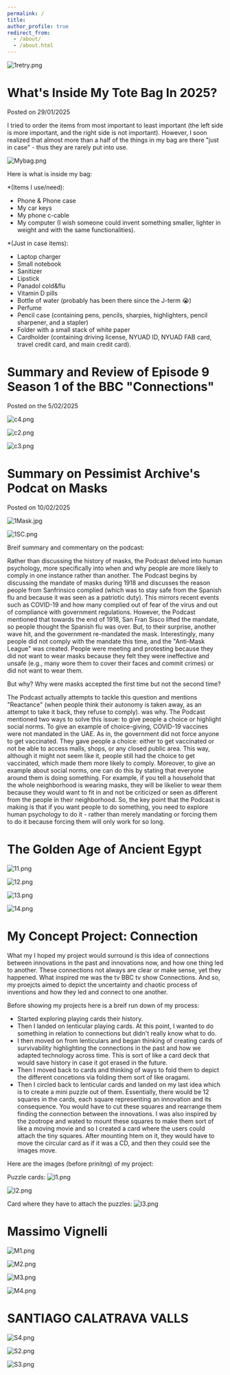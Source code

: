 ```yaml
---
permalink: /
title:
author_profile: true
redirect_from: 
  - /about/
  - /about.html
---
```

![1retry.png](https://alhanoof-ali-albeshr.github.io/AlhanoofAli-Portfolio.github.io//images/1retry.png)

What's Inside My Tote Bag In 2025?
======
Posted on 29/01/2025

I tried to order the items from most important to least important (the left side is more important, and the right side is not            important). However, I soon realized that almost more than a half of the things in my bag are there "just in case" - thus they are rarely put into use. 

![Mybag.png](https://alhanoof-ali-albeshr.github.io/AlhanoofAli-Portfolio.github.io//images/Mybag.png)

Here is what is inside my bag: 

*(Items I use/need): 
- Phone & Phone case
- My car keys
- My phone c-cable
- My computer (I wish someone could invent something smaller, lighter in weight and with the same functionalities).
  
*(Just in case items):
- Laptop charger
- Small notebook
- Sanitizer
- Lipstick
- Panadol cold&flu
- Vitamin D pills
- Bottle of water (probably has been there since the J-term 😭)
- Perfume
- Pencil case (containing pens, pencils, sharpies, highlighters, pencil sharpener, and a stapler)
- Folder with a small stack of white paper
- Cardholder (containing driving license, NYUAD ID, NYUAD FAB card, travel credit card, and main credit card).

Summary and Review of Episode 9 Season 1 of the BBC "Connections"
======
Posted on the 5/02/2025

![c4.png](https://alhanoof-ali-albeshr.github.io/AlhanoofAli-Portfolio.github.io//images/c4.png)

![c2.png](https://alhanoof-ali-albeshr.github.io/AlhanoofAli-Portfolio.github.io//images/c2.png)

![c3.png](https://alhanoof-ali-albeshr.github.io/AlhanoofAli-Portfolio.github.io//images/c3.png)

Summary on Pessimist Archive's Podcat on Masks
======
Posted on 10/02/2025

![1Mask.jpg](https://alhanoof-ali-albeshr.github.io/AlhanoofAli-Portfolio.github.io//images/1Mask.jpg)

![1SC.png](https://alhanoof-ali-albeshr.github.io/AlhanoofAli-Portfolio.github.io//images/1SC.png)


Breif summary and commentary on the podcast: 

Rather than discussing the history of masks, the Podcast delved into human psychology, more specifically into when and why people are more likely to comply in one instance rather than another. The Podcast begins by discussing the mandate of masks during 1918 and discusses the reason people from Sanfrinsico complied (which was to stay safe from the Spanish flu and because it was seen as a patriotic duty). This mirrors recent events such as COVID-19 and how many complied out of fear of the virus and out of compliance with government regulations. However, the Podcast mentioned that towards the end of 1918, San Fran Sisco lifted the mandate, so people thought the Spanish flu was over. But, to their surprise, another wave hit, and the government re-mandated the mask. Interestingly, many people did not comply with the mandate this time, and the "Anti-Mask League" was created. People were meeting and protesting because they did not want to wear masks because they felt they were ineffective and unsafe (e.g., many wore them to cover their faces and commit crimes) or did not want to wear them. 

But why? Why were masks accepted the first time but not the second time? 

The Podcast actually attempts to tackle this question and mentions "Reactance" (when people think their autonomy is taken away, as an attempt to take it back, they refuse to comply). was why. The Podcast mentioned two ways to solve this issue: to give people a choice or highlight social norms. To give an example of choice-giving, COVID-19 vaccines were not mandated in the UAE. As in, the government did not force anyone to get vaccinated. They gave people a choice: either to get vaccinated or not be able to access malls, shops, or any closed public area. This way, although it might not seem like it, people still had the choice to get vaccinated, which made them more likely to comply. Moreover, to give an example about social norms, one can do this by stating that everyone around them is doing something. For example, if you tell a household that the whole neighborhood is wearing masks, they will be likelier to wear them because they would want to fit in and not be criticized or seen as different from the people in their neighborhood. So, the key point that the Podcast is making is that if you want people to do something, you need to explore human psychology to do it - rather than merely mandating or forcing them to do it because forcing them will only work for so long. 

The Golden Age of Ancient Egypt
======
![11.png](https://alhanoof-ali-albeshr.github.io/AlhanoofAli-Portfolio.github.io//images/11.png)

![12.png](https://alhanoof-ali-albeshr.github.io/AlhanoofAli-Portfolio.github.io//images/12.png)

![13.png](https://alhanoof-ali-albeshr.github.io/AlhanoofAli-Portfolio.github.io//images/13.png)

![14.png](https://alhanoof-ali-albeshr.github.io/AlhanoofAli-Portfolio.github.io//images/14.png)

My Concept Project: Connection 
======
What my I hoped my project would surround is this idea of connections between innovations in the past and innovations now, and how one thing led to another. These connections not always are clear or make sense, yet they happened. What inspired me was the tv BBC tv show Connections. And so, my proejcts aimed to depict the uncertainty and chaotic process of inventions and how they led and connect to one another.

Before showing my projects here is a breif run down of my process: 

- Started exploring playing cards their history.
- Then I landed on lenticular playing cards. At this point, I wanted to do something in relation to connections but didn't really know what to do.   
- I then moved on from lenticulars and began thinking of creating cards of survivability highlighting the connections in the past and how we adapted technology across time. This is sort of like a card deck that would save history in case it got erased in the future.  
- Then I moved back to cards and thinking of ways to fold them to depict the different concetions via folding them sort of like oragami.
- Then I circled back to lenticular cards and landed on my last idea which is to create a mini puzzle out of them. Essentially, there would be 12 squares in the cards, each square representing an innovation and its consequence. You would have to cut these squares and rearrange them finding the connection between the innovations. I was also inspired by the zootrope and wated to mount these squares to make them sort of like a moving movie and so I created a card where the users could attach the tiny squares. After mounting htem on it, they would have to move the circular card as if it was a CD, and then they could see the images move.

Here are the images (before prinitng) of my project: 

Puzzle cards: 
![l1.png](https://alhanoof-ali-albeshr.github.io/AlhanoofAli-Portfolio.github.io//images/l1.png)

![l2.png](https://alhanoof-ali-albeshr.github.io/AlhanoofAli-Portfolio.github.io//images/l2.png)

Card where they have to attach the puzzles: 
![l3.png](https://alhanoof-ali-albeshr.github.io/AlhanoofAli-Portfolio.github.io//images/l3.png)


Massimo Vignelli
======
![M1.png](https://alhanoof-ali-albeshr.github.io/AlhanoofAli-Portfolio.github.io//images/M1.png)

![M2.png](https://alhanoof-ali-albeshr.github.io/AlhanoofAli-Portfolio.github.io//images/M2.png)

![M3.png](https://alhanoof-ali-albeshr.github.io/AlhanoofAli-Portfolio.github.io//images/M3.png)

![M4.png](https://alhanoof-ali-albeshr.github.io/AlhanoofAli-Portfolio.github.io//images/M4.png)

SANTIAGO CALATRAVA VALLS
======
![S4.png](https://alhanoof-ali-albeshr.github.io/AlhanoofAli-Portfolio.github.io//images/S4.png)

![S2.png](https://alhanoof-ali-albeshr.github.io/AlhanoofAli-Portfolio.github.io//images/S2.png)

![S3.png](https://alhanoof-ali-albeshr.github.io/AlhanoofAli-Portfolio.github.io//images/S3.png)
